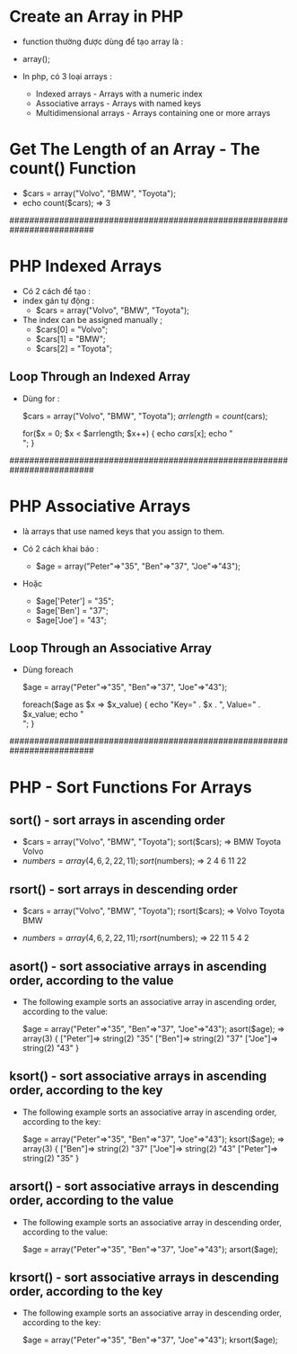 # Create an Array in PHP
- function thường được dùng để tạo array là :
-    array();

- In php, có 3 loại arrays :

    + Indexed arrays - Arrays with a numeric index
    + Associative arrays - Arrays with named keys
    + Multidimensional arrays - Arrays containing one or more arrays

# Get The Length of an Array - The count() Function

-    $cars = array("Volvo", "BMW", "Toyota");
-    echo count($cars); => 3

#########################################################################
# PHP Indexed Arrays
- Có 2 cách để tạo :
- index gán tự động : 
    + $cars = array("Volvo", "BMW", "Toyota");
- The index can be assigned manually ;
    + $cars[0] = "Volvo";
    + $cars[1] = "BMW";
    + $cars[2] = "Toyota";

## Loop Through an Indexed Array

- Dùng for :

    $cars = array("Volvo", "BMW", "Toyota");
    $arrlength = count($cars);

    for($x = 0; $x < $arrlength; $x++) {
        echo $cars[$x];
        echo "<br>";
    }

#########################################################################
# PHP Associative Arrays
- là arrays that use named keys that you assign to them.
- Có 2 cách khai báo :

    + $age = array("Peter"=>"35", "Ben"=>"37", "Joe"=>"43");
- Hoặc
    + $age['Peter'] = "35";
    + $age['Ben'] = "37";
    + $age['Joe'] = "43";

## Loop Through an Associative Array
- Dùng foreach

    $age = array("Peter"=>"35", "Ben"=>"37", "Joe"=>"43");

    foreach($age as $x => $x_value) {
        echo "Key=" . $x . ", Value=" . $x_value;
        echo "<br>";
    }



#########################################################################
# PHP - Sort Functions For Arrays

## sort() - sort arrays in ascending order
-
    $cars = array("Volvo", "BMW", "Toyota");
    sort($cars); => BMW Toyota Volvo
-
    $numbers = array(4, 6, 2, 22, 11);
    sort($numbers); => 2 4 6 11 22


## rsort() - sort arrays in descending order
-
    $cars = array("Volvo", "BMW", "Toyota");
    rsort($cars); => Volvo Toyota BMW

- 
    $numbers = array(4, 6, 2, 22, 11);
    rsort($numbers); => 22 11 5 4 2

## asort() - sort associative arrays in ascending order, according to the value
- The following example sorts an associative array in ascending order, according to the value:

    $age = array("Peter"=>"35", "Ben"=>"37", "Joe"=>"43");
    asort($age); => array(3) { ["Peter"]=> string(2) "35" ["Ben"]=> string(2) "37" ["Joe"]=> string(2) "43" }

## ksort() - sort associative arrays in ascending order, according to the key
- The following example sorts an associative array in ascending order, according to the key:

    $age = array("Peter"=>"35", "Ben"=>"37", "Joe"=>"43");
    ksort($age); => array(3) { ["Ben"]=> string(2) "37" ["Joe"]=> string(2) "43" ["Peter"]=> string(2) "35" }


## arsort() - sort associative arrays in descending order, according to the value
- The following example sorts an associative array in descending order, according to the value:

    $age = array("Peter"=>"35", "Ben"=>"37", "Joe"=>"43");
    arsort($age);


## krsort() - sort associative arrays in descending order, according to the key
- The following example sorts an associative array in descending order, according to the key:

    $age = array("Peter"=>"35", "Ben"=>"37", "Joe"=>"43");
    krsort($age);


